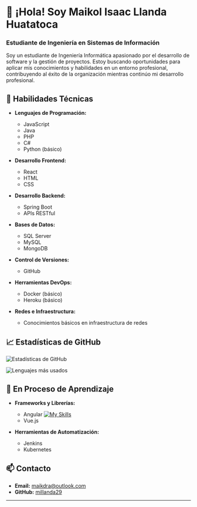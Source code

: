 # 👋 ¡Hola! Soy Maikol Isaac Llanda Huatatoca

### Estudiante de Ingeniería en Sistemas de Información

Soy un estudiante de Ingeniería Informática apasionado por el desarrollo de software y la gestión de proyectos. Estoy buscando oportunidades para aplicar mis conocimientos y habilidades en un entorno profesional, contribuyendo al éxito de la organización mientras continúo mi desarrollo profesional.

## 🔧 Habilidades Técnicas

- **Lenguajes de Programación:** 
  - JavaScript
  - Java
  - PHP
  - C#
  - Python (básico)

- **Desarrollo Frontend:**
  - React
  - HTML
  - CSS

- **Desarrollo Backend:**
  - Spring Boot
  - APIs RESTful

- **Bases de Datos:**
  - SQL Server
  - MySQL
  - MongoDB

- **Control de Versiones:**
  - GitHub

- **Herramientas DevOps:**
  - Docker (básico)
  - Heroku (básico)

- **Redes e Infraestructura:**
  - Conocimientos básicos en infraestructura de redes

## 📈 Estadísticas de GitHub

![Estadísticas de GitHub](https://github-readme-stats.vercel.app/api?username=millanda29&show_icons=true&theme=radical)

![Lenguajes más usados](https://github-readme-stats.vercel.app/api/top-langs/?username=millanda29&layout=compact&theme=radical)

## 🌱 En Proceso de Aprendizaje

- **Frameworks y Librerías:** 
  - Angular [![My Skills](https://skillicons.dev/icons?i=angular)](https://skillicons.dev)
  - Vue.js

- **Herramientas de Automatización:** 
  - Jenkins
  - Kubernetes

## 📫 Contacto

- **Email:** [maikdra@outlook.com](mailto:maikdra@outlook.com)
- **GitHub:** [millanda29](https://github.com/millanda29)

---

